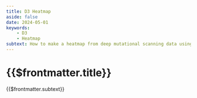 ```yaml
---
title: D3 Heatmap
aside: false
date: 2024-05-01
keywords:
    - D3
    - Heatmap
subtext: How to make a heatmap from deep mutational scanning data using D3, adding some interactivity. This heatmap shows the effect of receptor binding protein mutations on cell entry in CHO-bEFNB2 cells. The 'X' represents the unmutated amino acid.
---
```


# {{$frontmatter.title}}
{{$frontmatter.subtext}}

<script setup>
import HeatmapTenBlocks from "/components/HeatmapTenBlocks.vue";
</script>

<HeatmapTenBlocks />